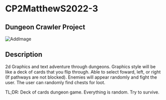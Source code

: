 # CP2MatthewS2022-3

## Dungeon Crawler Project

![AddImage]()

## Description
2d Graphics and text adventure through dungeons. Graphics style will be like a deck of cards that you flip through. Able to select foward, left, or right (If pathways are not blocked). Enemies will appear randomly and fight the user. The user can randomly find chests for loot.

TL;DR: Deck of cards dungeon game. Everything is random. Try to survive.
